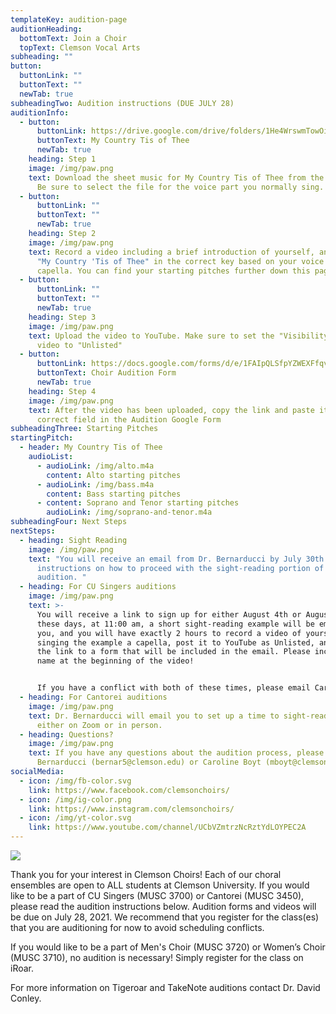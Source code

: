 ```yaml
---
templateKey: audition-page
auditionHeading:
  bottomText: Join a Choir
  topText: Clemson Vocal Arts
subheading: ""
button:
  buttonLink: ""
  buttonText: ""
  newTab: true
subheadingTwo: Audition instructions (DUE JULY 28)
auditionInfo:
  - button:
      buttonLink: https://drive.google.com/drive/folders/1He4WrswmTowOibDBZpeNMgQwzEK9f2Am?usp=sharing
      buttonText: My Country Tis of Thee
      newTab: true
    heading: Step 1
    image: /img/paw.png
    text: Download the sheet music for My Country Tis of Thee from the link below.
      Be sure to select the file for the voice part you normally sing.
  - button:
      buttonLink: ""
      buttonText: ""
      newTab: true
    heading: Step 2
    image: /img/paw.png
    text: Record a video including a brief introduction of yourself, and you singing
      "My Country 'Tis of Thee" in the correct key based on your voice part, a
      capella. You can find your starting pitches further down this page.
  - button:
      buttonLink: ""
      buttonText: ""
      newTab: true
    heading: Step 3
    image: /img/paw.png
    text: Upload the video to YouTube. Make sure to set the "Visibility" of the
      video to "Unlisted"
  - button:
      buttonLink: https://docs.google.com/forms/d/e/1FAIpQLSfpYZWEXFfqvf4QArXc7H-kcM4skMOW4gkfybq3knt4Ifn3vg/viewform?usp=sf_link
      buttonText: Choir Audition Form
      newTab: true
    heading: Step 4
    image: /img/paw.png
    text: After the video has been uploaded, copy the link and paste it in the
      correct field in the Audition Google Form
subheadingThree: Starting Pitches
startingPitch:
  - header: My Country Tis of Thee
    audioList:
      - audioLink: /img/alto.m4a
        content: Alto starting pitches
      - audioLink: /img/bass.m4a
        content: Bass starting pitches
      - content: Soprano and Tenor starting pitches
        audioLink: /img/soprano-and-tenor.m4a
subheadingFour: Next Steps
nextSteps:
  - heading: Sight Reading
    image: /img/paw.png
    text: "You will receive an email from Dr. Bernarducci by July 30th with
      instructions on how to proceed with the sight-reading portion of your
      audition. "
  - heading: For CU Singers auditions
    image: /img/paw.png
    text: >-
      You will receive a link to sign up for either August 4th or August 9th. On
      these days, at 11:00 am, a short sight-reading example will be emailed to
      you, and you will have exactly 2 hours to record a video of yourself
      singing the example a capella, post it to YouTube as Unlisted, and submit
      the link to a form that will be included in the email. Please include your
      name at the beginning of the video!


      If you have a conflict with both of these times, please email Caroline Boyt (mboyt@clemson.edu) AFTER July 30th to discuss other options.
  - heading: For Cantorei auditions
    image: /img/paw.png
    text: Dr. Bernarducci will email you to set up a time to sight-read with him
      either on Zoom or in person.
  - heading: Questions?
    image: /img/paw.png
    text: If you have any questions about the audition process, please email Dr.
      Bernarducci (bernar5@clemson.edu) or Caroline Boyt (mboyt@clemson.edu).
socialMedia:
  - icon: /img/fb-color.svg
    link: https://www.facebook.com/clemsonchoirs/
  - icon: /img/ig-color.png
    link: https://www.instagram.com/clemsonchoirs/
  - icon: /img/yt-color.svg
    link: https://www.youtube.com/channel/UCbVZmtrzNcRztYdLOYPEC2A
---
```

![](/img/level3-clemsonuniversitychoirs_rgb_collegeof-codip.jpg)

Thank you for your interest in Clemson Choirs! Each of our choral ensembles are open to ALL students at Clemson University. If you would like to be a part of CU Singers (MUSC 3700) or Cantorei (MUSC 3450), please read the audition instructions below. Audition forms and videos will be due on July 28, 2021. We recommend that you register for the class(es) that you are auditioning for now to avoid scheduling conflicts.

If you would like to be a part of Men's Choir (MUSC 3720) or Women’s Choir (MUSC 3710), no audition is necessary! Simply register for the class on iRoar. 

For more information on Tigeroar and TakeNote auditions contact Dr. David Conley.